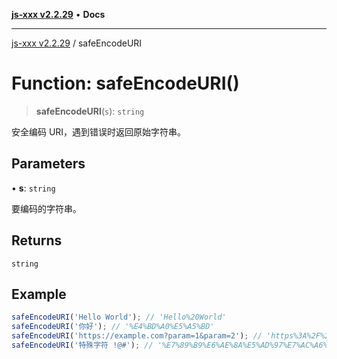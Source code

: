 [**js-xxx v2.2.29**](../README.md) • **Docs**

***

[js-xxx v2.2.29](../README.md) / safeEncodeURI

# Function: safeEncodeURI()

> **safeEncodeURI**(`s`): `string`

安全编码 URI，遇到错误时返回原始字符串。

## Parameters

• **s**: `string`

要编码的字符串。

## Returns

`string`

## Example

```ts
safeEncodeURI('Hello World'); // 'Hello%20World'
safeEncodeURI('你好'); // '%E4%BD%A0%E5%A5%BD'
safeEncodeURI('https://example.com?param=1&param=2'); // 'https%3A%2F%2Fexample.com%3Fparam%3D1%26param%3D2'
safeEncodeURI('特殊字符 !@#'); // '%E7%89%B9%E6%AE%8A%E5%AD%97%E7%AC%A6%20%21%40%23'
```
